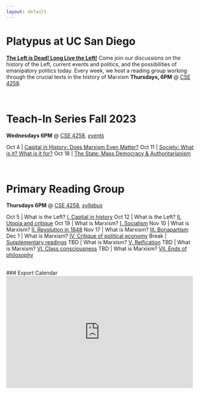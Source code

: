 ```yaml
---
layout: default
---
```


# Platypus at UC San Diego

**[The Left is Dead! Long Live the Left!](https://platypus1917.org/about/the-left-is-dead-long-live-the-left/)** Come join our discussions on the history of the Left, current events and politics, and the possibilities of emanipatory politics today. Every week, we host a reading group working through the crucial texts in the history of Marxism **Thursdays, 6PM** @ [CSE 4258](https://goo.gl/maps/tVMUddcYxDXSu8yXA).

<br>

# Teach-In Series Fall 2023
**Wednesdays 6PM** @ [CSE 4258](https://goo.gl/maps/tVMUddcYxDXSu8yXA), *[events](/events)*

Oct 4 | [Capital in History: Does Marxism Even Matter?](/events#capital-in-history-does-marxism-even-matter)
Oct 11 | [Society: What is it? What is it for?](/events#society-what-is-it-what-is-it-for)
Oct 18  | [The State: Mass Democracy & Authoritarianism](/events#the-state-mass-democracy--authoritarianism)


<br> 

# Primary Reading Group
**Thursdays 6PM** @ [CSE 4258](https://goo.gl/maps/tVMUddcYxDXSu8yXA), *[syllabus](/syllabus)*

Oct 5 | What is the Left? [I. Captial in history](/syllabus#oct-20-what-is-the-left-i-capital-in-history)
Oct 12 | What is the Left? [II. Utopia and critique](/syllabus#oct-27-what-is-the-left-ii-utopia-and-critique) 
Oct 19  | What is Marxism? [I. Socialism](/syllabus#nov-3-what-is-marxism-i-socialism)
Nov 10 | What is Marxism? [II. Revolution in 1848](/syllabus#nov-10-what-is-marxism-ii-revolution-in-1848)
Nov 17 | What is Marxism? [III. Bonapartism](/syllabus#nov-17-what-is-marxism-iii-bonapartism)
Dec 1  | What is Marxism? [IV. Critique of political economy](/syllabus#dec-1-what-is-marxism-iv-critique-of-political-economy)
Break  | [Supplementary readings](/syllabus#winter-break-readings)
TBD    | What is Marxism? [V. Reification](/syllabus#what-is-marxism-v-reification)
TBD    | What is Marxism? [VI. Class consciousness](/syllabus#what-is-marxism-vi-class-consciousness)
TBD    | What is Marxism? [VII. Ends of philosophy](/syllabus#what-is-marxism-vii-ends-of-philosophy)

<br>
### Export Calendar

<iframe src="https://calendar.google.com/calendar/embed?height=300&wkst=1&bgcolor=%23ffffff&ctz=America%2FLos_Angeles&showTitle=0&showPrint=0&showCalendars=0&mode=AGENDA&src=Y190aW5vc3EzYzdlNWFmb3YzcXZicTZjaTlrY0Bncm91cC5jYWxlbmRhci5nb29nbGUuY29t&color=%23F6BF26" style="border-width:0" width="500" height="300" frameborder="0" scrolling="no"></iframe>
